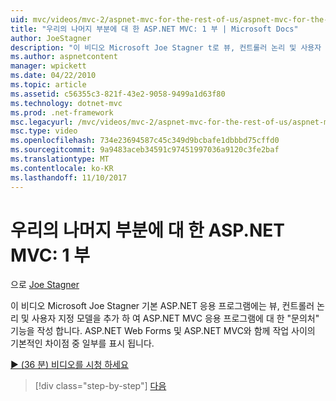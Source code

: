 ```yaml
---
uid: mvc/videos/mvc-2/aspnet-mvc-for-the-rest-of-us/aspnet-mvc-for-the-rest-of-us-part-1
title: "우리의 나머지 부분에 대 한 ASP.NET MVC: 1 부 | Microsoft Docs"
author: JoeStagner
description: "이 비디오 Microsoft Joe Stagner t로 뷰, 컨트롤러 논리 및 사용자 지정 모델을 추가 하 여 ASP.NET MVC 응용 프로그램에 대 한 ' 문의처 ' 기능을 작성 중..."
ms.author: aspnetcontent
manager: wpickett
ms.date: 04/22/2010
ms.topic: article
ms.assetid: c56355c3-821f-43e2-9058-9499a1d63f80
ms.technology: dotnet-mvc
ms.prod: .net-framework
msc.legacyurl: /mvc/videos/mvc-2/aspnet-mvc-for-the-rest-of-us/aspnet-mvc-for-the-rest-of-us-part-1
msc.type: video
ms.openlocfilehash: 734e23694587c45c349d9bcbafe1dbbbd75cffd0
ms.sourcegitcommit: 9a9483aceb34591c97451997036a9120c3fe2baf
ms.translationtype: MT
ms.contentlocale: ko-KR
ms.lasthandoff: 11/10/2017
---
```

<a name="aspnet-mvc-for-the-rest-of-us-part-1"></a>우리의 나머지 부분에 대 한 ASP.NET MVC: 1 부
====================
으로 [Joe Stagner](https://github.com/JoeStagner)

이 비디오 Microsoft Joe Stagner 기본 ASP.NET 응용 프로그램에는 뷰, 컨트롤러 논리 및 사용자 지정 모델을 추가 하 여 ASP.NET MVC 응용 프로그램에 대 한 "문의처" 기능을 작성 합니다. ASP.NET Web Forms 및 ASP.NET MVC와 함께 작업 사이의 기본적인 차이점 중 일부를 표시 됩니다.

[&#9654; (36 분) 비디오를 시청 하세요](https://channel9.msdn.com/Blogs/ASP-NET-Site-Videos/aspnet-mvc-for-the-rest-of-us-part-1)

>[!div class="step-by-step"]
[다음](aspnet-mvc-for-the-rest-of-us-part-2.md)
